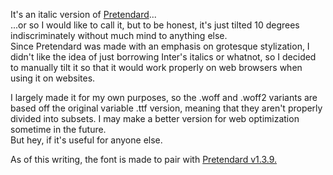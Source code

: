 <p>It's an italic version of <a href="https://github.com/orioncactus/pretendard">Pretendard</a>...
<br>...or so I would like to call it, but to be honest, it's just tilted 10 degrees indiscriminately without much mind to anything else.
<br>Since Pretendard was made with an emphasis on grotesque stylization, I didn't like the idea of just borrowing Inter's italics or whatnot, so I decided to manually tilt it so that it would work properly on web browsers when using it on websites.</p>

<p>I largely made it for my own purposes, so the .woff and .woff2 variants are based off the original variable .ttf version, meaning that they aren't properly divided into subsets. I may make a better version for web optimization sometime in the future.
<br>But hey, if it's useful for anyone else.</p>

<p>As of this writing, the font is made to pair with <a href="https://github.com/orioncactus/pretendard/releases/tag/v1.3.9">Pretendard v1.3.9.</a></p>

